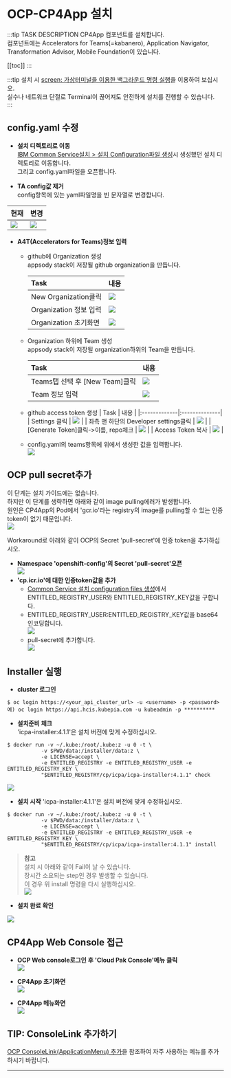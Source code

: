 # OCP-CP4App 설치

:::tip TASK DESCRIPTION
CP4App 컴포넌트를 설치합니다.  
컴포넌트에는 Accelerators for Teams(=kabanero), Application Navigator, Transformation Advisor, Mobile Foundation이 있습니다.  

[[toc]] 
:::

:::tip
설치 시 [screen: 가상터미널을 이용한 백그라운드 명령 실행](https://happycloud-lee.tistory.com/119)을 이용하여 보십시오.  
실수나 네트워크 단절로 Terminal이 끊어져도 안전하게 설치를 진행할 수 있습니다.   
:::

## config.yaml 수정 
- **설치 디렉토리로 이동**  
[IBM Common Service설치 > 설치 Configuration파일 생성](https://kubepia.github.io/cloudpak/cp4app/install/cp4app01.html#%EC%84%A4%EC%B9%98-configuration-files-%EC%83%9D%EC%84%B1)시 생성했던 설치 디렉토리로 이동합니다.  
그리고 config.yaml파일을 오픈합니다.  

- **TA config값 제거**  
config항목에 있는 yaml파일명을 빈 문자열로 변경합니다.  

| 현재 | 변경 |
|:------------|:-----------|
|![](./img/2020-05-26-23-14-23.png) | ![](./img/2020-05-26-23-16-57.png) |

- **A4T(Accelerators for Teams)정보 입력**  
  - github에 Organization 생성  
    appsody stack이 저장될 github organization을 만듭니다.

    | Task | 내용 |
    |:-------------|:--------------|
    | New Organization클릭 | ![](./img/2020-05-26-23-20-09.png) |
    | Organization 정보 입력 | ![](./img/2020-05-26-23-21-33.png) | 
    | Organization 초기화면 | ![](./img/2020-05-26-23-24-51.png) |
    
  - Organization 하위에 Team 생성  
    appsody stack이 저장될 organization하위의 Team을 만듭니다.   
    
    | Task | 내용 |
    |:-------------|:--------------|
    | Teams탭 선택 후 [New Team]클릭 | ![](./img/2020-05-26-23-27-20.png) | 
    | Team 정보 입력 | ![](./img/2020-05-26-23-27-51.png) |
    
  - github access token 생성 
    | Task | 내용 |
    |:-------------|:--------------|
    | Settings 클릭 | ![](./img/2020-05-26-23-28-58.png) |
    | 좌측 맨 하단의 Developer settings클릭 | ![](./img/2020-05-26-23-30-28.png) |
    | [Generate Token]클릭->이름, repo체크 | ![](./img/2020-05-26-23-32-24.png) | 
    | Access Token 복사 | ![](./img/2020-05-26-23-33-02.png) |
        
  - config.yaml의 teams항목에 위에서 생성한 값을 입력합니다.  
    ![](./img/2020-05-26-23-44-04.png)

## OCP pull secret추가
이 단계는 설치 가이드에는 없습니다.  
하지만 이 단계를 생략하면 아래와 같이 image pulling에러가 발생합니다.  
원인은 CP4App의 Pod에서 'gcr.io'라는 registry의 image를 pulling할 수 있는 인증token이 없기 때문입니다.   
![](./img/2020-05-27-00-21-43.png)

Workaround로 아래와 같이 OCP의 Secret 'pull-secret'에 인증 token을 추가하십시오.  
- **Namespace 'openshift-config'의 Secret 'pull-secret'오픈**  
![](./img/2020-05-27-00-30-01.png)
- **'cp.icr.io'에 대한 인증token값을 추가**  
  - [Common Service 설치 configuration files 생성](https://kubepia.github.io/cloudpak/cp4app/install/cp4app01.html#ibm-common-service-%EC%84%A4%EC%B9%98)에서 ENTITLED_REGISTRY_USER와 ENTITLED_REGISTRY_KEY값을 구합니다.  
  - ENTITLED_REGISTRY_USER:ENTITLED_REGISTRY_KEY값을 base64 인코딩합니다.  
    ![](./img/2020-05-27-00-40-52.png)
  - pull-secret에 추가합니다.  
    ![](./img/2020-05-27-00-34-28.png)
 
## Installer 실행 
- **cluster 로그인**  
```
$ oc login https://<your_api_cluster_url> -u <username> -p <password>
예) oc login https://api.hcis.kubepia.com -u kubeadmin -p ********** 
```
- **설치준비 체크**  
'icpa-installer:4.1.1'은 설치 버전에 맞게 수정하십시오.  
```
$ docker run -v ~/.kube:/root/.kube:z -u 0 -t \
           -v $PWD/data:/installer/data:z \
           -e LICENSE=accept \
           -e ENTITLED_REGISTRY -e ENTITLED_REGISTRY_USER -e ENTITLED_REGISTRY_KEY \
           "$ENTITLED_REGISTRY/cp/icpa/icpa-installer:4.1.1" check
```
![](./img/2020-05-26-23-50-09.png)

- **설치 시작** 
'icpa-installer:4.1.1'은 설치 버전에 맞게 수정하십시오.   
```
$ docker run -v ~/.kube:/root/.kube:z -u 0 -t \
           -v $PWD/data:/installer/data:z \
           -e LICENSE=accept \
           -e ENTITLED_REGISTRY -e ENTITLED_REGISTRY_USER -e ENTITLED_REGISTRY_KEY \
           "$ENTITLED_REGISTRY/cp/icpa/icpa-installer:4.1.1" install
```
> **참고**  
  설치 시 아래와 같이 Fail이 날 수 있습니다.  
  장시간 소요되는 step인 경우 발생할 수 있습니다.  
  이 경우 위 install 명령을 다시 실행하십시오.  
  ![](./img/2020-05-27-00-17-34.png)

- **설치 완료 확인**  

![](./img/2020-05-27-00-49-21.png)

## CP4App Web Console 접근 
- **OCP Web console로그인 후 'Cloud Pak Console'메뉴 클릭**  
![](./img/2020-05-27-00-50-14.png)

- **CP4App 초기화면**  
![](./img/2020-05-27-00-51-29.png)

- **CP4App 메뉴화면**  
![](./img/2020-05-27-00-53-24.png)

## TIP: ConsoleLink 추가하기 
[OCP ConsoleLink(ApplicationMenu) 추가](https://happycloud-lee.tistory.com/120)을 참조하여 자주 사용하는 메뉴를 추가하시기 바랍니다.  


---
<disqus/>
